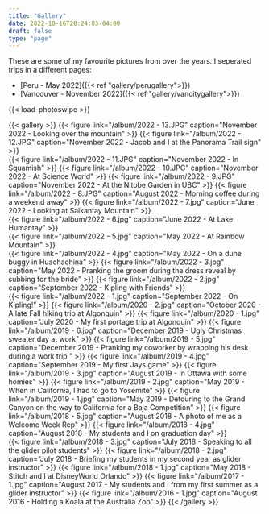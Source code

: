 ```yaml
---
title: "Gallery"
date: 2022-10-16T20:24:03-04:00
draft: false
type: "page"
---
```


These are some of my favourite pictures from over the years. I seperated trips in a different pages:

- [Peru - May 2022]({{< ref "gallery/perugallery">}})
- [Vancouver - November 2022]({{< ref "gallery/vancitygallery">}})

{{< load-photoswipe >}}

{{< gallery >}}
    {{< figure link="/album/2022 - 13.JPG" caption="November 2022 - Looking over the mountain" >}}
    {{< figure link="/album/2022 - 12.JPG" caption="November 2022 - Jacob and I at the Panorama Trail sign" >}}   
    {{< figure link="/album/2022 - 11.JPG" caption="November 2022 - In Squamish" >}}
    {{< figure link="/album/2022 - 10.JPG" caption="November 2022 - At Science World" >}}
    {{< figure link="/album/2022 - 9.JPG" caption="November 2022 - At the Nitobe Garden in UBC" >}}
    {{< figure link="/album/2022 - 8.JPG" caption="August 2022 - Morning coffee during a weekend away" >}}
    {{< figure link="/album/2022 - 7.jpg" caption="June 2022 - Looking at Salkantay Mountain" >}}  
    {{< figure link="/album/2022 - 6.jpg" caption="June 2022 - At Lake Humantay" >}}  
    {{< figure link="/album/2022 - 5.jpg" caption="May 2022 - At Rainbow Mountain" >}}  
    {{< figure link="/album/2022 - 4.jpg" caption="May 2022 - On a dune buggy in Huachachina" >}}
    {{< figure link="/album/2022 - 3.jpg" caption="May 2022 - Pranking the groom during the dress reveal by subbing for the bride" >}}
    {{< figure link="/album/2022 - 2.jpg" caption="September 2022 - Kipling with Friends" >}}    
    {{< figure link="/album/2022 - 1.jpg" caption="September 2022 - On Kipling!" >}}
    {{< figure link="/album/2020 - 2.jpg" caption="October 2020 - A late Fall hiking trip at Algonquin" >}}
    {{< figure link="/album/2020 - 1.jpg" caption="July 2020 - My first portage trip at Algonquin" >}}
    {{< figure link="/album/2019 - 6.jpg" caption="December 2019 - Ugly Christmas sweater day at work" >}}
    {{< figure link="/album/2019 - 5.jpg" caption="December 2019 - Pranking my coworker by wrapping his desk during a work trip " >}}
    {{< figure link="/album/2019 - 4.jpg" caption="September 2019 - My first Jays game" >}}
    {{< figure link="/album/2019 - 3.jpg" caption="August 2019 - In Ottawa with some homies" >}}
    {{< figure link="/album/2019 - 2.jpg" caption="May 2019 - When in California,  I had to go to Yosemite" >}}
    {{< figure link="/album/2019 - 1.jpg" caption="May 2019 - Detouring to the Grand Canyon on the way to California for a Baja Competition" >}}
    {{< figure link="/album/2018 - 5.jpg" caption="August 2018 - A photo of me as a Welcome Week Rep" >}}
    {{< figure link="/album/2018 - 4.jpg" caption="August 2018 - My students and I on graduation day" >}}        
    {{< figure link="/album/2018 - 3.jpg" caption="July 2018 - Speaking to all the glider pilot students" >}}
    {{< figure link="/album/2018 - 2.jpg" caption="July 2018 - Briefing my students in my second year as glider instructor" >}}
    {{< figure link="/album/2018 - 1.jpg" caption="May 2018 - Stitch and I at DisneyWorld Orlando" >}}
    {{< figure link="/album/2017 - 1.jpg" caption="August 2017 - My students and I from my first summer as a glider instructor" >}}
    {{< figure link="/album/2016 - 1.jpg" caption="August 2016 - Holding a Koala at the Australia Zoo" >}}
{{< /gallery >}}
